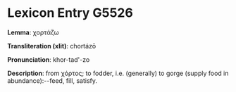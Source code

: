 # Lexicon Entry G5526

**Lemma**: χορτάζω

**Transliteration (xlit)**: chortázō

**Pronunciation**: khor-tad'-zo

**Description**:
from χόρτος; to fodder, i.e. (generally) to gorge (supply food in abundance):--feed, fill, satisfy.
